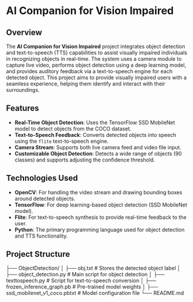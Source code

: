# AI Companion for Vision Impaired

## Overview

The **AI Companion for Vision Impaired** project integrates object detection and text-to-speech (TTS) capabilities to assist visually impaired individuals in recognizing objects in real-time. The system uses a camera module to capture live video, performs object detection using a deep learning model, and provides auditory feedback via a text-to-speech engine for each detected object. This project aims to provide visually impaired users with a seamless experience, helping them identify and interact with their surroundings.

## Features

- **Real-Time Object Detection**: Uses the TensorFlow SSD MobileNet model to detect objects from the COCO dataset.
- **Text-to-Speech Feedback**: Converts detected objects into speech using the `flite` text-to-speech engine.
- **Camera Stream**: Supports both live camera feed and video file input.
- **Customizable Object Detection**: Detects a wide range of objects (90 classes) and supports adjusting the confidence threshold.

## Technologies Used

- **OpenCV**: For handling the video stream and drawing bounding boxes around detected objects.
- **TensorFlow**: For deep learning-based object detection (SSD MobileNet model).
- **Flite**: For text-to-speech synthesis to provide real-time feedback to the user.
- **Python**: The primary programming language used for object detection and TTS functionality.

## Project Structure

├── ObjectDetection/
│   ├── obj.txt                # Stores the detected object label
│   ├── object_detection.py     # Main script for object detection
│   ├── texttospeech.py         # Script for text-to-speech conversion
│   ├── frozen_inference_graph.pb # Pre-trained model weights
│   ├── ssd_mobilenet_v1_coco.pbtxt # Model configuration file
└── README.md                   


